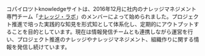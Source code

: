 コパイロツトknowledgeサイトは、2016年12月に社内のナレッジマネジメント専門チーム「[ナレッジ・ラボ](https://explorer.copilot.jp/material/2018-01-knowledge-labo)」のメンバーによって始められました。プロジェクト推進で培った実践的な知見を形式知として体系化し、定期的にアウトプットすることを目的としています。現在は情報発信チームとも連携しながら運営を行い、プロジェクト推進のナレッジやナレッジマネジメント、組織作りに関する情報を発信し続けています。